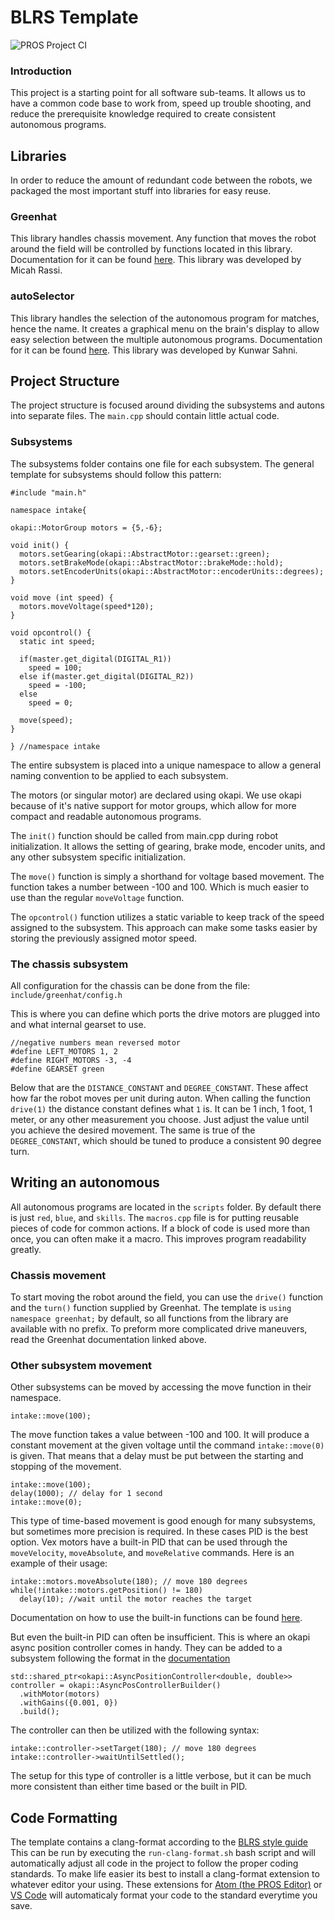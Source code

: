 # BLRS Template
![PROS Project CI](https://github.com/Marsgate/blrs_template/workflows/PROS%20Project%20CI/badge.svg?branch=master)
### Introduction
This project is a starting point for all software sub-teams.
It allows us to have a common code base to work from, speed up trouble shooting,
and reduce the prerequisite knowledge required to create
consistent autonomous programs.

## Libraries
In order to reduce the amount of redundant code between the robots,
we packaged the most important stuff into libraries for easy reuse.

### Greenhat
This library handles chassis movement.
Any function that moves the robot around the field will be controlled by functions
located in this library. Documentation for it can be found [here](https://github.com/Marsgate/greenhatlib).
This library was developed by Micah Rassi.

### autoSelector
This library handles the selection of the autonomous program for matches,
hence the name. It creates a graphical menu on the brain's display to allow easy
selection between the multiple autonomous programs. Documentation for it can be
found [here](https://github.com/kunwarsahni01/Vex-Autonomous-Selector). This library was developed by Kunwar Sahni.

## Project Structure
The project structure is focused around dividing the subsystems and autons into
separate files. The `main.cpp` should contain little actual code.

### Subsystems
The subsystems folder contains one file for each subsystem. The general template
for subsystems should follow this pattern:
```
#include "main.h"

namespace intake{

okapi::MotorGroup motors = {5,-6};

void init() {
  motors.setGearing(okapi::AbstractMotor::gearset::green);
  motors.setBrakeMode(okapi::AbstractMotor::brakeMode::hold);
  motors.setEncoderUnits(okapi::AbstractMotor::encoderUnits::degrees);
}

void move (int speed) {
  motors.moveVoltage(speed*120);
}

void opcontrol() {
  static int speed;

  if(master.get_digital(DIGITAL_R1))
    speed = 100;
  else if(master.get_digital(DIGITAL_R2))
    speed = -100;
  else
    speed = 0;

  move(speed);
}

} //namespace intake
```

The entire subsystem is placed into a unique namespace to allow a general naming
convention to be applied to each subsystem.

The motors (or singular motor) are declared using okapi. We use okapi
because of it's native support for motor groups, which allow for more compact and
readable autonomous programs.

The `init()` function should be called from main.cpp during robot initialization.
It allows the setting of gearing, brake mode, encoder units, and any other subsystem
specific initialization.

The `move()` function is simply a shorthand for voltage based movement. The function
takes a number between -100 and 100. Which is much easier to use than the regular
`moveVoltage` function.

The `opcontrol()` function utilizes a static variable to keep track of the speed
assigned to the subsystem. This approach can make some tasks easier by storing
the previously assigned motor speed.

### The chassis subsystem
All configuration for the chassis can be done from the file:
`include/greenhat/config.h`

This is where you can define which ports the drive motors are plugged into and
what internal gearset to use.
```
//negative numbers mean reversed motor
#define LEFT_MOTORS 1, 2
#define RIGHT_MOTORS -3, -4
#define GEARSET green
```

Below that are the `DISTANCE_CONSTANT` and `DEGREE_CONSTANT`. These affect how
far the robot moves per unit during auton. When calling the function `drive(1)`
the distance constant defines what `1` is. It can be 1 inch, 1 foot, 1 meter, or
any other measurement you choose. Just adjust the value until you achieve the
desired movement. The same is true of the `DEGREE_CONSTANT`, which should be tuned
to produce a consistent 90 degree turn.

## Writing an autonomous
All autonomous programs are located in the `scripts` folder. By default there
is just `red`, `blue`, and `skills`. The `macros.cpp` file is for putting
reusable pieces of code for common actions. If a block of code is used more than
once, you can often make it a macro. This improves program readability greatly.

### Chassis movement
To start moving the robot around the field, you can use the `drive()` function
and the `turn()` function supplied by Greenhat. The template is
`using namespace greenhat;` by default, so all functions from the library are
available with no prefix. To preform more complicated drive maneuvers, read the
Greenhat documentation linked above.

### Other subsystem movement
Other subsystems can be moved by accessing the move function in their namespace.
```
intake::move(100);
```
The move function takes a value between -100 and 100. It will produce a constant
movement at the given voltage until the command `intake::move(0)` is given.
That means that a delay must be put between the starting and stopping of the movement.
```
intake::move(100);
delay(1000); // delay for 1 second
intake::move(0);
```

This type of time-based movement is good enough for many subsystems, but sometimes
more precision is required. In these cases PID is the best option. 
Vex motors have a built-in PID that can be used through the `moveVelocity`, `moveAbsolute`, and `moveRelative` commands.
Here is an example of their usage:
```
intake::motors.moveAbsolute(180); // move 180 degrees
while(!intake::motors.getPosition() != 180)
  delay(10); //wait until the motor reaches the target
```
Documentation on how to use the built-in functions can be found [here](https://okapilib.github.io/OkapiLib/classokapi_1_1Motor.html).

But even the built-in PID can often be insufficient. This is where an okapi
async position controller comes in handy. They can be added to a subsystem 
following the format in the [documentation](https://okapilib.github.io/OkapiLib/md_docs_api_control.html)
```
std::shared_ptr<okapi::AsyncPositionController<double, double>> controller = okapi::AsyncPosControllerBuilder()
  .withMotor(motors)
  .withGains({0.001, 0})
  .build();
```
The controller can then be utilized with the following syntax:
```
intake::controller->setTarget(180); // move 180 degrees
intake::controller->waitUntilSettled();
```

The setup for this type of controller is a little verbose, but it can be much
more consistent than either time based or the built in PID.

## Code Formatting
The template contains a clang-format according to the [BLRS style guide](https://phabricator.purduesigbots.com/w/wiki/cs/design_pros2/styleguide/)
This can be run by executing the `run-clang-format.sh` bash script and will
automatically adjust all code in the project to follow the proper coding standards.
To make life easier its best to install a clang-format extension to whatever editor
your using. These extensions for [Atom (the PROS Editor)](https://atom.io/packages/clang-format) or [VS Code](https://marketplace.visualstudio.com/items?itemName=xaver.clang-format)
will automaticaly format your code to the standard everytime you save. 
